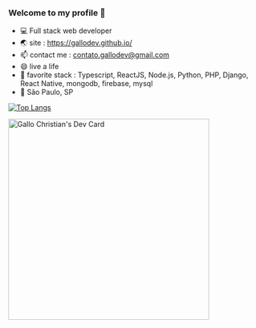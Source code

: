 ### Welcome to my profile 👋
- :computer: Full stack web developer
- 🌏 site : https://gallodev.github.io/
- 📫 contact me : contato.gallodev@gmail.com
- 😄 live a life
- :tophat: favorite stack :  Typescript, ReactJS, Node.js, Python, PHP, Django, React Native, mongodb, firebase, mysql
- :round_pushpin: São Paulo, SP 

[![Top Langs](https://github-readme-stats.vercel.app/api/top-langs/?username=gallodev&theme=github_dark&langs_count=8)](https://github.com/anuraghazra/github-readme-stats)

<a href="https://app.daily.dev/gallodev"><img src="https://api.daily.dev/devcards/fcd715ec21e146a8b271bdc3521c7b1c.png?r=ify" width="400" alt="Gallo Christian's Dev Card"/></a>

